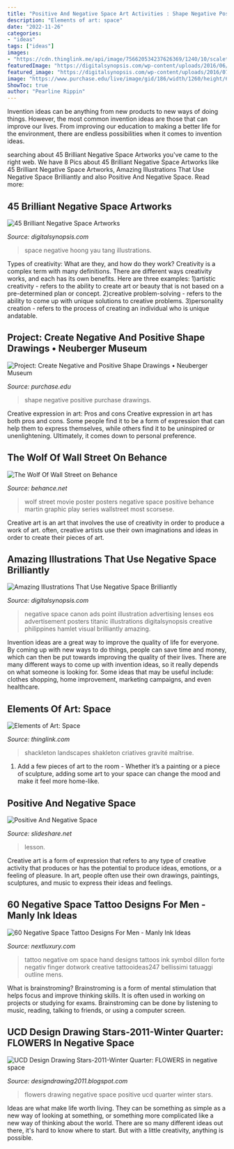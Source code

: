 ```yaml
---
title: "Positive And Negative Space Art Activities : Shape Negative Positive Purchase Drawings"
description: "Elements of art: space"
date: "2022-11-26"
categories:
- "ideas"
tags: ["ideas"]
images:
- "https://cdn.thinglink.me/api/image/756620534237626369/1240/10/scaletowidth"
featuredImage: "https://digitalsynopsis.com/wp-content/uploads/2016/06/negative-space-design-art-illustration-ads-24b.jpg"
featured_image: "https://digitalsynopsis.com/wp-content/uploads/2016/07/negative-space-art-illustrations-tang-yau-hoong-29.jpg"
image: "https://www.purchase.edu/live/image/gid/186/width/1260/height/630/crop/1/src_region/0,0,1200,1600/13865_Krasner.jpg"
ShowToc: true
author: "Pearline Rippin"
---
```



Invention ideas can be anything from new products to new ways of doing things. However, the most common invention ideas are those that can improve our lives. From improving our education to making a better life for the environment, there are endless possibilities when it comes to invention ideas.

	

		
searching about 45 Brilliant Negative Space Artworks you've came to the right web. We have 8 Pics about 45 Brilliant Negative Space Artworks like 45 Brilliant Negative Space Artworks, Amazing Illustrations That Use Negative Space Brilliantly and also Positive And Negative Space. Read more:
		
    
## 45 Brilliant Negative Space Artworks

<img loading=lazy src="https://digitalsynopsis.com/wp-content/uploads/2016/07/negative-space-art-illustrations-tang-yau-hoong-29.jpg" onerror="this.onerror=null;this.src='https://tse2.mm.bing.net/th?id=OIP.pWqmLhb9KN8soOGbowAs8QHaKd&amp;pid=15.1';" alt="45 Brilliant Negative Space Artworks">

_Source: digitalsynopsis.com_

>space negative hoong yau tang illustrations. 

	

Types of creativity: What are they, and how do they work?
Creativity is a complex term with many definitions. There are different ways creativity works, and each has its own benefits. Here are three examples:
1)artistic creativity - refers to the ability to create art or beauty that is not based on a pre-determined plan or concept.
2)creative problem-solving - refers to the ability to come up with unique solutions to creative problems.
3)personality creation - refers to the process of creating an individual who is unique andatable.

    
## Project: Create Negative And Positive Shape Drawings • Neuberger Museum

<img loading=lazy src="https://www.purchase.edu/live/image/gid/186/width/1260/height/630/crop/1/src_region/0,0,1200,1600/13865_Krasner.jpg" onerror="this.onerror=null;this.src='https://tse4.mm.bing.net/th?id=OIP.iKuW-TaRUh8Wv8ifCv8oswHaDt&amp;pid=15.1';" alt="Project: Create Negative and Positive Shape Drawings • Neuberger Museum">

_Source: purchase.edu_

>shape negative positive purchase drawings. 

	

Creative expression in art: Pros and cons
Creative expression in art has both pros and cons. Some people find it to be a form of expression that can help them to express themselves, while others find it to be uninspired or unenlightening. Ultimately, it comes down to personal preference.

    
## The Wolf Of Wall Street On Behance

<img loading=lazy src="https://m2.behance.net/rendition/pm/10663523/disp/2c071c178578d4cad6f15f432abb10bc.jpg" onerror="this.onerror=null;this.src='https://tse1.mm.bing.net/th?id=OIP.7LGaHSIkR9ckMocros2y7gHaKW&amp;pid=15.1';" alt="The Wolf Of Wall Street on Behance">

_Source: behance.net_

>wolf street movie poster posters negative space positive behance martin graphic play series wallstreet most scorsese. 

	

Creative art is an art that involves the use of creativity in order to produce a work of art. often, creative artists use their own imaginations and ideas in order to create their pieces of art.

    
## Amazing Illustrations That Use Negative Space Brilliantly

<img loading=lazy src="https://digitalsynopsis.com/wp-content/uploads/2016/06/negative-space-design-art-illustration-ads-24b.jpg" onerror="this.onerror=null;this.src='https://tse2.mm.bing.net/th?id=OIP.FOnBq3iwhfgOG8azxoCAYAHaKh&amp;pid=15.1';" alt="Amazing Illustrations That Use Negative Space Brilliantly">

_Source: digitalsynopsis.com_

>negative space canon ads point illustration advertising lenses eos advertisement posters titanic illustrations digitalsynopsis creative philippines hamlet visual brilliantly amazing. 

	

Invention ideas are a great way to improve the quality of life for everyone. By coming up with new ways to do things, people can save time and money, which can then be put towards improving the quality of their lives. There are many different ways to come up with invention ideas, so it really depends on what someone is looking for. Some ideas that may be useful include: clothes shopping, home improvement, marketing campaigns, and even healthcare.

    
## Elements Of Art: Space

<img loading=lazy src="https://cdn.thinglink.me/api/image/756620534237626369/1240/10/scaletowidth" onerror="this.onerror=null;this.src='https://tse2.mm.bing.net/th?id=OIP.sPIR4JJZFQmYF13BmNKJsQAAAA&amp;pid=15.1';" alt="Elements of Art: Space">

_Source: thinglink.com_

>shackleton landscapes shakleton criatives gravité maîtrise. 

	

1. Add a few pieces of art to the room - Whether it’s a painting or a piece of sculpture, adding some art to your space can change the mood and make it feel more home-like.

    
## Positive And Negative Space

<img loading=lazy src="https://image.slidesharecdn.com/positiveandnegativespace-090929105655-phpapp01/95/positive-and-negative-space-3-728.jpg?cb=1254222837" onerror="this.onerror=null;this.src='https://tse4.mm.bing.net/th?id=OIP.DYpyDU84UlW-VTSrUe5okwHaFj&amp;pid=15.1';" alt="Positive And Negative Space">

_Source: slideshare.net_

>lesson. 

	

Creative art is a form of expression that refers to any type of creative activity that produces or has the potential to produce ideas, emotions, or a feeling of pleasure. In art, people often use their own drawings, paintings, sculptures, and music to express their ideas and feelings.

    
## 60 Negative Space Tattoo Designs For Men - Manly Ink Ideas

<img loading=lazy src="http://nextluxury.com/wp-content/uploads/mens-negative-space-tattoo-design-on-hands-with-black-ink-dotwork.jpg" onerror="this.onerror=null;this.src='https://tse1.mm.bing.net/th?id=OIP.J5PBpUa3NKpJIb6RS6dw-wAAAA&amp;pid=15.1';" alt="60 Negative Space Tattoo Designs For Men - Manly Ink Ideas">

_Source: nextluxury.com_

>tattoo negative om space hand designs tattoos ink symbol dillon forte negativ finger dotwork creative tattooideas247 bellissimi tatuaggi outline mens. 

	

What is brainstroming?
Brainstroming is a form of mental stimulation that helps focus and improve thinking skills. It is often used in working on projects or studying for exams. Brainstroming can be done by listening to music, reading, talking to friends, or using a computer screen.

    
## UCD Design Drawing Stars-2011-Winter Quarter: FLOWERS In Negative Space

<img loading=lazy src="http://4.bp.blogspot.com/-ZpoLQMHS5R8/TWL2l3LgtBI/AAAAAAAABQk/-gsPQMbPX_8/s1600/IMG_0884.jpg" onerror="this.onerror=null;this.src='https://tse3.mm.bing.net/th?id=OIP.KyiTI9bMRHybx3XPW6YMlwHaKJ&amp;pid=15.1';" alt="UCD Design Drawing Stars-2011-Winter Quarter: FLOWERS in negative space">

_Source: designdrawing2011.blogspot.com_

>flowers drawing negative space positive ucd quarter winter stars. 

	

Ideas are what make life worth living. They can be something as simple as a new way of looking at something, or something more complicated like a new way of thinking about the world. There are so many different ideas out there, it's hard to know where to start. But with a little creativity, anything is possible.

